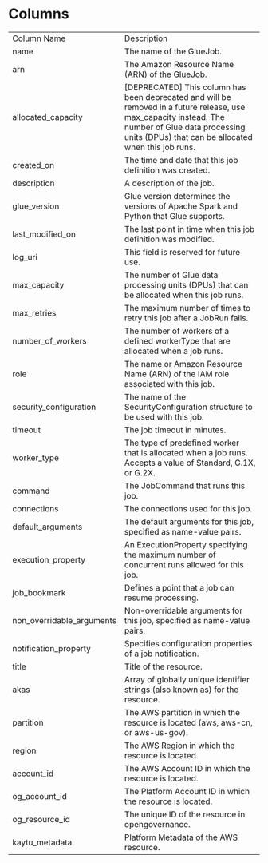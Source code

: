 # Columns  

<table>
	<tr><td>Column Name</td><td>Description</td></tr>
	<tr><td>name</td><td>The name of the GlueJob.</td></tr>
	<tr><td>arn</td><td>The Amazon Resource Name (ARN) of the GlueJob.</td></tr>
	<tr><td>allocated_capacity</td><td>[DEPRECATED] This column has been deprecated and will be removed in a future release, use max_capacity instead. The number of Glue data processing units (DPUs) that can be allocated when this job runs.</td></tr>
	<tr><td>created_on</td><td>The time and date that this job definition was created.</td></tr>
	<tr><td>description</td><td>A description of the job.</td></tr>
	<tr><td>glue_version</td><td>Glue version determines the versions of Apache Spark and Python that Glue supports.</td></tr>
	<tr><td>last_modified_on</td><td>The last point in time when this job definition was modified.</td></tr>
	<tr><td>log_uri</td><td>This field is reserved for future use.</td></tr>
	<tr><td>max_capacity</td><td>The number of Glue data processing units (DPUs) that can be allocated when this job runs.</td></tr>
	<tr><td>max_retries</td><td>The maximum number of times to retry this job after a JobRun fails.</td></tr>
	<tr><td>number_of_workers</td><td>The number of workers of a defined workerType that are allocated when a job runs.</td></tr>
	<tr><td>role</td><td>The name or Amazon Resource Name (ARN) of the IAM role associated with this job.</td></tr>
	<tr><td>security_configuration</td><td>The name of the SecurityConfiguration structure to be used with this job.</td></tr>
	<tr><td>timeout</td><td>The job timeout in minutes.</td></tr>
	<tr><td>worker_type</td><td>The type of predefined worker that is allocated when a job runs. Accepts a value of Standard, G.1X, or G.2X.</td></tr>
	<tr><td>command</td><td>The JobCommand that runs this job.</td></tr>
	<tr><td>connections</td><td>The connections used for this job.</td></tr>
	<tr><td>default_arguments</td><td>The default arguments for this job, specified as name-value pairs.</td></tr>
	<tr><td>execution_property</td><td>An ExecutionProperty specifying the maximum number of concurrent runs allowed for this job.</td></tr>
	<tr><td>job_bookmark</td><td>Defines a point that a job can resume processing.</td></tr>
	<tr><td>non_overridable_arguments</td><td>Non-overridable arguments for this job, specified as name-value pairs.</td></tr>
	<tr><td>notification_property</td><td>Specifies configuration properties of a job notification.</td></tr>
	<tr><td>title</td><td>Title of the resource.</td></tr>
	<tr><td>akas</td><td>Array of globally unique identifier strings (also known as) for the resource.</td></tr>
	<tr><td>partition</td><td>The AWS partition in which the resource is located (aws, aws-cn, or aws-us-gov).</td></tr>
	<tr><td>region</td><td>The AWS Region in which the resource is located.</td></tr>
	<tr><td>account_id</td><td>The AWS Account ID in which the resource is located.</td></tr>
	<tr><td>og_account_id</td><td>The Platform Account ID in which the resource is located.</td></tr>
	<tr><td>og_resource_id</td><td>The unique ID of the resource in opengovernance.</td></tr>
	<tr><td>kaytu_metadata</td><td>Platform Metadata of the AWS resource.</td></tr>
</table>